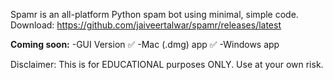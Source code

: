 Spamr is an all-platform Python spam bot using minimal, simple code.  
Download: https://github.com/jaiveertalwar/spamr/releases/latest

**Coming soon:**
-GUI Version ✅ 
-Mac (.dmg) app ✅ 
-Windows app

Disclaimer: This is for EDUCATIONAL purposes ONLY.   Use at your own risk.  
